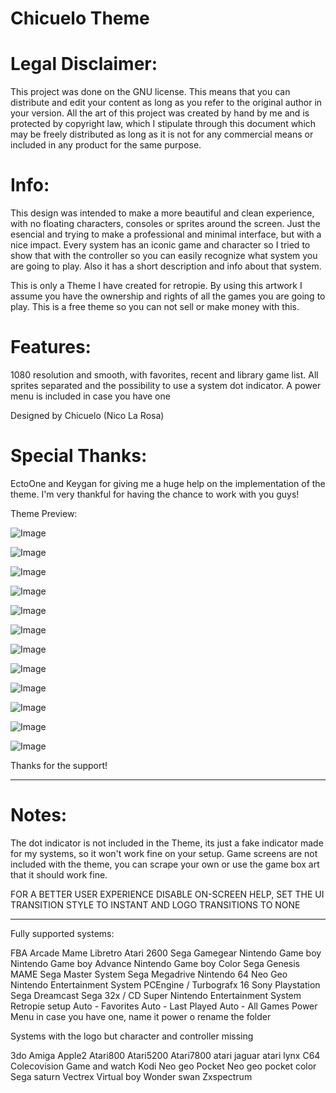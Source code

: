 # Chicuelo Theme

# Legal Disclaimer:

This project was done on the GNU license. This means that you can distribute and edit your content as long as you refer to the original author in your version.
All the art of this project was created by hand by me and is protected by copyright law, which I stipulate through this document which may be freely distributed as long as it is not for any commercial means or included in any product for the same purpose.


# Info:
This design was intended to make a more beautiful and clean experience, with no floating characters, consoles or sprites around the screen.
Just the esencial and trying to make a professional and minimal interface, but with a nice impact.
Every system has an iconic game and character so I tried to show that with the controller so you can easily recognize what system you are going to play. Also it has a short description and info about that system.

This is only a Theme I have created for retropie. By using this artwork I assume you have the ownership and rights of all the games you are going to play. This is a free theme so you can not sell or make money with this.

# Features:

1080 resolution and smooth, with favorites, recent and library game list.
All sprites separated and the possibility to use a system dot indicator.
A power menu is included in case you have one


Designed by Chicuelo (Nico La Rosa)

# Special Thanks:

EctoOne and Keygan for giving me a huge help on the implementation of the theme.
I'm very thankful for having the chance to work with you guys!



Theme Preview:

![Image](https://mir-s3-cdn-cf.behance.net/project_modules/max_1200/10baef56793299.5a5ccc4379b95.jpg)

![Image](https://mir-s3-cdn-cf.behance.net/project_modules/max_1200/fa411f56793299.59bc2cc71a6e8.jpg)

![Image](https://mir-s3-cdn-cf.behance.net/project_modules/max_1200/46842556793299.59bc60d711eee.jpg)

![Image](https://mir-s3-cdn-cf.behance.net/project_modules/max_1200/13526f56793299.59bc60d7112d9.jpg)

![Image](https://mir-s3-cdn-cf.behance.net/project_modules/max_1200/554a3c56793299.59bc2cc71e8fa.jpg)

![Image](https://mir-s3-cdn-cf.behance.net/project_modules/max_1200/37dbb556793299.59bc2cc71a9e3.jpg)

![Image](https://mir-s3-cdn-cf.behance.net/project_modules/max_1200/2266cc56793299.59bc60d7133b9.jpg)

![Image](https://mir-s3-cdn-cf.behance.net/project_modules/max_1200/00f5c956793299.59bc71b03266f.jpg)

![Image](https://mir-s3-cdn-cf.behance.net/project_modules/max_1200/c811db56793299.59bc71afe22ef.jpg)

![Image](https://mir-s3-cdn-cf.behance.net/project_modules/max_1200/5e512056793299.59bc6315a87d6.jpg)

![Image](https://mir-s3-cdn-cf.behance.net/project_modules/max_1200/99206456793299.59bc6315a8a85.jpg)

![Image](https://mir-s3-cdn-cf.behance.net/project_modules/max_1200/17f18c56793299.59bc6315a8e31.jpg)


Thanks for the support!


--------------------------------------------------------------------------------------------------------------

# Notes:

The dot indicator is not included in the Theme, its just a fake indicator made for my systems, so it won't work fine on your setup.
Game screens are not included with the theme, you can scrape your own or use the game box art that it should work fine.

FOR A BETTER USER EXPERIENCE DISABLE ON-SCREEN HELP, SET THE UI TRANSITION STYLE TO INSTANT AND LOGO TRANSITIONS TO NONE


--------------------------------------------------------------------------------------------------------------

Fully supported systems:

FBA
Arcade
Mame Libretro
Atari 2600
Sega Gamegear
Nintendo Game boy
Nintendo Game boy Advance
Nintendo Game boy Color
Sega Genesis
MAME
Sega Master System
Sega Megadrive
Nintendo 64
Neo Geo
Nintendo Entertainment System 
PCEngine / Turbografx 16
Sony Playstation
Sega Dreamcast
Sega 32x / CD
Super Nintendo Entertainment System
Retropie setup
Auto - Favorites
Auto - Last Played
Auto - All Games
Power Menu in case you have one, name it power o rename the folder


Systems with the logo but character and controller missing

3do
Amiga
Apple2
Atari800
Atari5200
Atari7800
atari jaguar
atari lynx
C64
Colecovision
Game and watch
Kodi
Neo geo Pocket
Neo geo pocket color
Sega saturn
Vectrex
Virtual boy
Wonder swan
Zxspectrum





